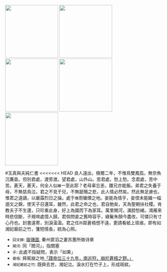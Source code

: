 [//]: # (scanned texts)
<img src="http://library.ctext.org/s1890343/s1890343_0026.png" width="170">
<img src="http://library.ctext.org/s1890343/s1890343_0025.png" width="170">
<img src="http://library.ctext.org/s1890343/s1890343_0024.png" width="170">
<img src="http://library.ctext.org/s1890343/s1890343_0023.png" width="170">
<img src="http://library.ctext.org/s1890343/s1890343_0022.png" width="170">

[//]: # (texts)
#玉真與夫純仁書
<<<<<<< HEAD
良人遠出，倏爾二年，不惟鳥雙鳳孤，無奈魚沉鷹杳。但別君處，渡旁渡。望君處，山外山。思君處，愁上愁。念君處，苦中苦。蒼天，蒼天，何全人似`離`一至此耶？老母辜忘恙，雛兄亦能飯。弟君之失養于母，不無慈鳥泣。君之不見于兒，不無舐犢之悲，此人情必然矣。然此無足慮也，惟君之遠謫，以嚴霜烈日之操。處于`癢`雨蠻煙之地。妾能為情乎，妾恨未能織一幅逥文之錦，使天子召還耳，雖然，此君之命之也，君自勉矣，天為聖朝扶社稷。肯教夫子不生還，只珍重此身，好上為國而下為家耳。萬里関河，滿腔愁緒。鴻雁來時悲信斷，子規啼處憶人歸。君倘問妾之舊時容乎，綠鬢朱顏今盡改，可憐只有寸心丹也。封書遠寄，別淚溋溋。君之任`所`距蒼梧想不遠，更請看紙上斑痕，即有如湘妃廟前之竹，箋短情長，統為心照。

- `回文錦`: [璇璣圖](https://zh.wikipedia.org/wiki/%E7%92%87%E7%8E%91%E5%9B%BE), 秦州窦滔之妻苏蕙所做诗章
- `関河`: 同「關河」，指關塞
- `乎`: 此處不指疑問，表示「如果」
- `蒼梧`: 舜駕崩之地[「踐帝位三十九年，南巡狩，崩於蒼梧之野。」](https://zh-classical.wikipedia.org/wiki/%E5%B8%9D%E8%88%9C)
- `湘妃廟前之竹`: 既舜去世，湘妃泣。淚水打在竹子上，形成斑紋。

